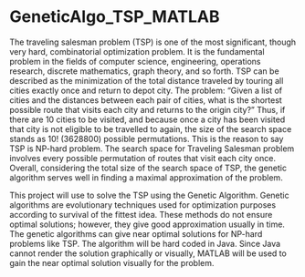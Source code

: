 # GeneticAlgo_TSP_MATLAB
The traveling salesman problem (TSP) is one of the most significant, though very hard, combinatorial optimization problem. It is the fundamental problem in the fields of computer science, engineering, operations research, discrete mathematics, graph theory, and so forth. 
TSP can be described as the minimization of the total distance traveled by touring all cities exactly once and return to depot city.  The problem: “Given a list of cities and the distances between each pair of cities, what is the shortest possible route that visits each city and returns to the origin city?” 
Thus, if there are 10 cities to be visited, and because once a city has been visited that city is not eligible to be travelled to again, the size of the search space stands as 10! (3628800) possible permutations. 
This is the reason to say TSP is NP-hard problem. The search space for Traveling Salesman problem involves every possible permutation of routes that visit each city once. Overall, considering the total size of the search space of TSP, the genetic algorithm serves well in finding a maximal approximation of the problem.  

This project will use to solve the TSP using the Genetic Algorithm. Genetic algorithms are evolutionary techniques used for optimization purposes according to survival of the fittest idea. These methods do not ensure optimal solutions; however, they give good approximation usually in time. 
The genetic algorithms can give near optimal solutions for NP-hard problems like TSP. The algorithm will be hard coded in Java. Since Java cannot render the solution graphically or visually, MATLAB will be used to gain the near optimal solution visually for the problem.
